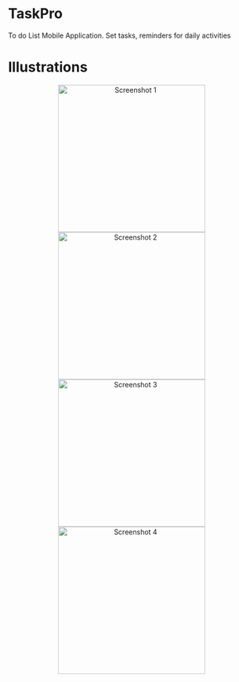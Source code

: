 # TaskPro
To do List Mobile Application. Set tasks, reminders for daily activities


# Illustrations
<div align="center">
  <img src="https://github.com/e-ManueI/TaskPro/assets/19648538/b5fdf642-ed1e-4cad-b58d-745d374bfbd6" width="300" alt="Screenshot 1">
  <img src="https://github.com/e-ManueI/TaskPro/assets/19648538/6d17fa66-3043-4b8e-ae1d-a5c952627bcc" width="300" alt="Screenshot 2">
</div>

<div align="center">
  <img src="https://github.com/e-ManueI/TaskPro/assets/19648538/0f98a1be-4580-410f-a4c0-7a1ff8ff5131" width="300" alt="Screenshot 3">
  <img src="https://github.com/e-ManueI/TaskPro/assets/19648538/574444d0-625f-40b7-9321-143774d293fb" width="300" alt="Screenshot 4">
</div>


